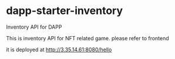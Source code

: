 # dapp-starter-inventory
Inventory API for DAPP

This is inventory API for NFT related game. 
please refer to frontend

it is deployed at http://3.35.14.61:8080/hello 
